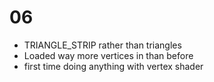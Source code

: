 # 06

* TRIANGLE_STRIP rather than triangles
* Loaded way more vertices in than before
* first time doing anything with vertex shader
